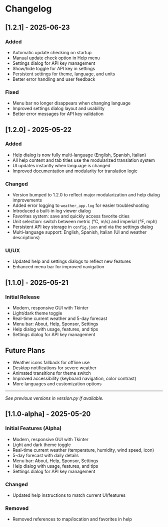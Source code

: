 # Changelog

## [1.2.1] - 2025-06-23

### Added

- Automatic update checking on startup
- Manual update check option in Help menu
- Settings dialog for API key management
- Show/hide toggle for API key in settings
- Persistent settings for theme, language, and units
- Better error handling and user feedback

### Fixed

- Menu bar no longer disappears when changing language
- Improved settings dialog layout and usability
- Better error messages for API key validation

## [1.2.0] - 2025-05-22

### Added

- Help dialog is now fully multi-language (English, Spanish, Italian)
- All help content and tab titles use the modularized translation system
- UI updates instantly when language is changed
- Improved documentation and modularity for translation logic

### Changed

- Version bumped to 1.2.0 to reflect major modularization and help dialog improvements
- Added error logging to `weather_app.log` for easier troubleshooting
- Introduced a built-in log viewer dialog
- Favorites system: save and quickly access favorite cities
- Unit selection: switch between metric (°C, m/s) and imperial (°F, mph)
- Persistent API key storage in `config.json` and via the settings dialog
- Multi-language support: English, Spanish, Italian (UI and weather descriptions)

### UI/UX

- Updated help and settings dialogs to reflect new features
- Enhanced menu bar for improved navigation

## [1.1.0] - 2025-05-21

### Initial Release

- Modern, responsive GUI with Tkinter
- Light/dark theme toggle
- Real-time current weather and 5-day forecast
- Menu bar: About, Help, Sponsor, Settings
- Help dialog with usage, features, and tips
- Settings dialog for API key management

## Future Plans

- Weather icons fallback for offline use
- Desktop notifications for severe weather
- Animated transitions for theme switch
- Improved accessibility (keyboard navigation, color contrast)
- More languages and customization options

---
*See previous versions in version.py if available.*

## [1.1.0-alpha] - 2025-05-20

### Initial Features (Alpha)

- Modern, responsive GUI with Tkinter
- Light and dark theme toggle
- Real-time current weather (temperature, humidity, wind speed, icon)
- 5-day forecast with daily details
- Menu bar: About, Help, Sponsor, Settings
- Help dialog with usage, features, and tips
- Settings dialog for API key management

### Changed

- Updated help instructions to match current UI/features

### Removed

- Removed references to map/location and favorites in help
